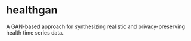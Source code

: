 # healthgan
A GAN-based approach for synthesizing realistic and privacy-preserving health time series data.
